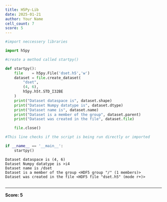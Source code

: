 ```yaml
---
title: H5Py-Lib
date: 2025-01-21
author: Your Name
cell_count: 7
score: 5
---
```


```python
#import neccessery libraries
```


```python
import h5py
```


```python
#create a method called startpy()
```


```python
def startpy():
    file    = h5py.File('dset.h5','w')
    dataset = file.create_dataset(
        "dset",
        (4, 6),
        h5py.h5t.STD_I32BE
    )
    print("Dataset dataspace is", dataset.shape)
    print("Dataset Numpy datatype is", dataset.dtype)
    print("Dataset name is", dataset.name)
    print("Dataset is a member of the group", dataset.parent)
    print("Dataset was created in the file", dataset.file)

    file.close()
```


```python
#This line checks if the script is being run directly or imported
```


```python
if __name__ == '__main__':
    startpy()
```

    Dataset dataspace is (4, 6)
    Dataset Numpy datatype is >i4
    Dataset name is /dset
    Dataset is a member of the group <HDF5 group "/" (1 members)>
    Dataset was created in the file <HDF5 file "dset.h5" (mode r+)>



```python

```


---
**Score: 5**
